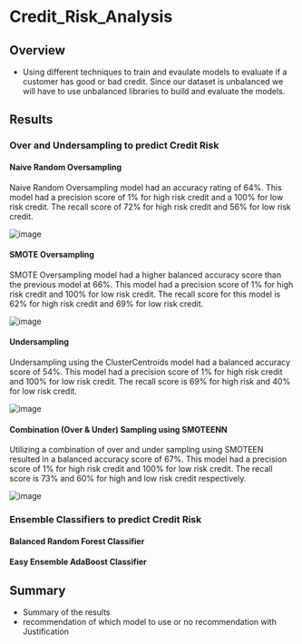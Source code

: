 # Credit_Risk_Analysis

## Overview
- Using different techniques to train and evaulate models to evaluate if a customer has good or bad credit.  Since our dataset is unbalanced we will have to use unbalanced libraries to build and evaluate the models.

## Results
### Over and Undersampling to predict Credit Risk
#### Naive Random Oversampling
Naive Random Oversampling model had an accuracy rating of 64%.  This model had a precision score of 1% for high risk credit and a 100% for low risk credit. The recall score of 72% for high risk credit and 56% for low risk credit.

![image](https://user-images.githubusercontent.com/109490755/219981871-1cb2d698-863e-4774-bcdc-87dd2fb4798a.png)

#### SMOTE Oversampling
SMOTE Oversampling model had a higher balanced accuracy score than the previous model at 66%.  This model had a precision score of 1% for high risk credit and 100% for low risk credit. The recall score for this model is 62% for high risk credit and 69% for low risk credit.  

![image](https://user-images.githubusercontent.com/109490755/219983079-6b0c7b0b-c7de-45b1-9008-e33469b32c00.png)

#### Undersampling
Undersampling using the ClusterCentroids model had a balanced accuracy score of 54%.  This model had a precision score of 1% for high risk credit and 100% for low risk credit.  The recall score is 69% for high risk and 40% for low risk credit.  

![image](https://user-images.githubusercontent.com/109490755/219985460-35377990-c750-459a-9830-d21878be30fb.png)

#### Combination (Over & Under) Sampling using SMOTEENN
Utilizing a combination of over and under sampling using SMOTEEN resulted in a balanced accuracy score of 67%.  This model had a precision score of 1% for high risk credit and 100% for low risk credit.  The recall score is 73% and 60% for high and low risk credit respectively.  

![image](https://user-images.githubusercontent.com/109490755/219985537-890a5f73-5739-4540-9b76-0d02f27b4e11.png)

### Ensemble Classifiers to predict Credit Risk
#### Balanced Random Forest Classifier
#### Easy Ensemble AdaBoost Classifier

## Summary
- Summary of the results
- recommendation of which model to use or no recommendation with Justification
